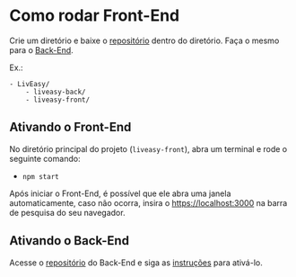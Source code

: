 # Como rodar Front-End

Crie um diretório e baixe o [repositório](https://github.com/gwebeer/liveasy-front/archive/refs/heads/master.zip) dentro do diretório. Faça o mesmo para o [Back-End](https://github.com/gwebeer/liveasy-back/archive/refs/heads/master.zip).

Ex.:
```
- LivEasy/
    - liveasy-back/
    - liveasy-front/
```

## Ativando o Front-End

No diretório principal do projeto (<code>liveasy-front</code>), abra um terminal e rode o seguinte comando:
 
- `npm start`

Após iniciar o Front-End, é possível que ele abra uma janela automaticamente, caso não ocorra, insira o [https://localhost:3000](https://localhost:3000) na barra de pesquisa do seu navegador.

## Ativando o Back-End

Acesse o [repositório](https://github.com/gwebeer/liveasy-back) do Back-End e siga as [instruções](https://github.com/gwebeer/liveasy-back#readme) para ativá-lo.